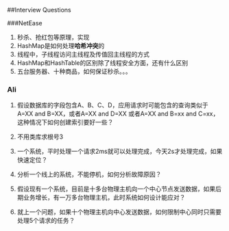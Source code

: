 ##Interview Questions

###NetEase
1. 秒杀、抢红包等原理，实现
2. HashMap是如何处理**哈希冲突**的
3. 线程中，子线程访问主线程及传值回主线程的方式
4. HashMap和HashTable的区别除了线程安全方面，还有什么区别
5. 五台服务器、十种商品，如何保证秒杀。。。

### Ali

1. 假设数据库的字段包含A、B、C、D，应用请求时可能包含的查询类似于A=XX and B=XX，或者A=XX and D=XX 或者A=XX and B=xx and C=xx，这种情况下如何创建索引要好一些？ 

2. 不用类库求根号3 

3. 一个系统，平时处理一个请求2ms就可以处理完成，今天2s才处理完成，如果快速定位？ 

4. 分析一个线上的系统，不能停机，如何分析故障原因？ 

5. 假设现有一个系统，目前是十多台物理主机向一个中心节点发送数据，如果后期业务增长，有一万多台物理主机，此时系统如何设计能应对？ 

6. 就上一个问题，如果十个物理主机向中心发送数据，如何限制中心同时只需要处理5个请求的任务？ 

